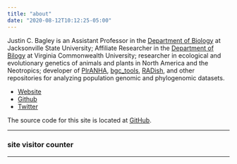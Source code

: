 ```yaml
---
title: "about"
date: "2020-08-12T10:12:25-05:00"
---
```


<!-- # about -->

Justin C. Bagley is an Assistant Professor in the <a href="http://www.jsu.edu/biology/">Department of Biology</a>
at Jacksonville State University; Affiliate Researcher in the <a href="https://biology.vcu.edu">Department of Bilogy</a> at Virginia Commonwealth University; 
researcher in ecological and evolutionary genetics of animals and plants in North America 
and the Neotropics; developer of <a href="https://github.com/justincbagley/PIrANHA">PIrANHA</a>, <a href="https://github.com/justincbagley/bgc_tools">bgc_tools</a>, 
<a href="https://github.com/justincbagley/RADish">RADish</a>, and other repositories for 
analyzing population genomic and phylogenomic datasets.</p>

 - [Website](http://justinbagley.org)
 - [Github](https://github.com/justincbagley)
 - [Twitter](https://twitter.com/justincbagley)

The source code for this site is located at [GitHub](https://github.com/justincbagley/blog).

---

<h3><a name="counter"></a>site visitor counter</h3>
<section id="site-visitor-counter">
<script type="text/javascript" id="clustrmaps" src="//cdn.clustrmaps.com/map_v2.js?d=WaFt_sL-6TuW7rv_t3N3XnIcHJ3aS-9C90MYdJfvjlE&cl=ffffff&w=a"></script>    
</section>
<div></div>

---
